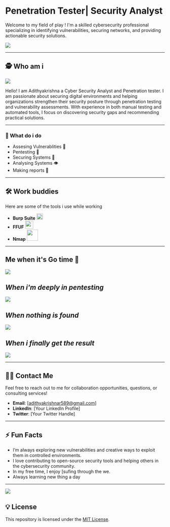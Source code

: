 # Penetration Tester| Security Analyst

Welcome to my field of play ! I'm  a skilled cybersecurity professional specializing in identifying vulnerabilities, securing networks, and providing actionable security solutions. 

<img src="https://media0.giphy.com/media/v1.Y2lkPTc5MGI3NjExNTVsZTVucWJqdjI4MWZ0M2pnYnpqZGs5amJjdzFkcXppZnMyY3JmdiZlcD12MV9pbnRlcm5hbF9naWZfYnlfaWQmY3Q9Zw/QpAbvUz7jLFbq/giphy.gif"/>

---

## 🕵️ Who am i 

<img src="https://media1.tenor.com/m/rgegj1AOR1IAAAAd/awkward-black.gif"/>

Hello! I am Adithyakrishna a Cyber Security Analyst and Penetration tester. I am passionate about securing digital environments and helping organizations strengthen their security posture through penetration testing and vulnerability assessments. With experience in both manual testing and automated tools, I focus on discovering security gaps and recommending practical solutions.

---

### 💼 What do i do 
- Assesing Vulnerablities 🔎
- Pentesting 🔧
- Securing Systems 🔐
-  Analysing Systems 👁️
-  Making reports 📑
---
## 🛠️ Work buddies

Here are some of the tools i use while working

- **Burp Suite** <img src="https://cdn4.iconfinder.com/data/icons/macaron-1/48/BurpSuite-512.png" width="20"/>
- **FFUF** <img src="https://avatars.githubusercontent.com/u/42502069?s=280&v=4" width="25"/>   
- **Nmap** <img src="https://www.vhv.rs/dpng/d/608-6083498_nmap-logo-hd-png-download.png" width="35"/>

---
## Me when it's Go time 🚨
<img src ="https://media2.giphy.com/media/v1.Y2lkPTc5MGI3NjExNTZtM2IydjNseWM3dzRqcXBmenZvNnYzemNoOWlqanVpdTlqZzdlOCZlcD12MV9pbnRlcm5hbF9naWZfYnlfaWQmY3Q9Zw/Vgi5B3KLFC3s0bNGFi/giphy.gif"/>

## *When i'm deeply in pentesting*
<img src="https://media3.giphy.com/media/v1.Y2lkPTc5MGI3NjExaDBrb21ia3FoODI1MG1zZXFvaTNzOGoyZGJ0cTZlaXR2djd6N2NpYiZlcD12MV9pbnRlcm5hbF9naWZfYnlfaWQmY3Q9Zw/fQZX2aoRC1Tqw/giphy.gif"/>

## *When nothing is found*
<img src="https://media1.tenor.com/m/nvLI5ft4bqAAAAAd/cloris-leach.gif"/>

## *When i finally get the result*

<img src="https://media1.tenor.com/m/f4Lar3AwBVQAAAAd/this-is-elon-musk.gif"/>




---
## 🧑‍💻 Contact Me

Feel free to reach out to me for collaboration opportunities, questions, or consulting services!

- **Email**: [adithyakrishnar589@gmail.com]
- **LinkedIn**: [Your LinkedIn Profile]
- **Twitter**: [Your Twitter Handle]

---

## ⚡️ Fun Facts

- I’m always exploring new vulnerabilities and creative ways to exploit them in controlled environments.
- I love contributing to open-source security tools and helping others in the cybersecurity community.
- In my free time, I enjoy [sufing through the we.
- Always learning new thing a day  

---
<img src="https://media1.tenor.com/m/qVKlQMB2DpsAAAAd/hacker-hacking.gif"/>

## 💡 License

This repository is licensed under the [MIT License](LICENSE).

